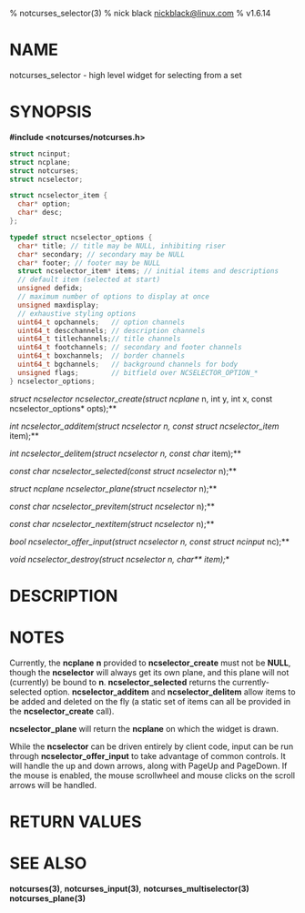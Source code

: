% notcurses_selector(3)
% nick black <nickblack@linux.com>
% v1.6.14

# NAME

notcurses_selector - high level widget for selecting from a set

# SYNOPSIS

**#include <notcurses/notcurses.h>**

```c
struct ncinput;
struct ncplane;
struct notcurses;
struct ncselector;

struct ncselector_item {
  char* option;
  char* desc;
};

typedef struct ncselector_options {
  char* title; // title may be NULL, inhibiting riser
  char* secondary; // secondary may be NULL
  char* footer; // footer may be NULL
  struct ncselector_item* items; // initial items and descriptions
  // default item (selected at start)
  unsigned defidx;
  // maximum number of options to display at once
  unsigned maxdisplay;
  // exhaustive styling options
  uint64_t opchannels;   // option channels
  uint64_t descchannels; // description channels
  uint64_t titlechannels;// title channels
  uint64_t footchannels; // secondary and footer channels
  uint64_t boxchannels;  // border channels
  uint64_t bgchannels;   // background channels for body
  unsigned flags;        // bitfield over NCSELECTOR_OPTION_*
} ncselector_options;
```

**struct ncselector* ncselector_create(struct ncplane* n, int y, int x, const ncselector_options* opts);**

**int ncselector_additem(struct ncselector* n, const struct ncselector_item* item);**

**int ncselector_delitem(struct ncselector* n, const char* item);**

**const char* ncselector_selected(const struct ncselector* n);**

**struct ncplane* ncselector_plane(struct ncselector* n);**

**const char* ncselector_previtem(struct ncselector* n);**

**const char* ncselector_nextitem(struct ncselector* n);**

**bool ncselector_offer_input(struct ncselector* n, const struct ncinput* nc);**

**void ncselector_destroy(struct ncselector* n, char\*\* item);**

# DESCRIPTION

# NOTES

Currently, the **ncplane** **n** provided to **ncselector_create** must not be
**NULL**, though the **ncselector** will always get its own plane, and this
plane will not (currently) be bound to **n**. **ncselector_selected**
returns the currently-selected option. **ncselector_additem** and
**ncselector_delitem** allow items to be added and deleted on the fly
(a static set of items can all be provided in the **ncselector_create**
call).

**ncselector_plane** will return the **ncplane** on which the widget is
drawn.

While the **ncselector** can be driven entirely by client code, input can
be run through **ncselector_offer_input** to take advantage of common
controls. It will handle the up and down arrows, along with PageUp and
PageDown. If the mouse is enabled, the mouse scrollwheel and mouse clicks
on the scroll arrows will be handled.

# RETURN VALUES

# SEE ALSO

**notcurses(3)**,
**notcurses_input(3)**,
**notcurses_multiselector(3)**
**notcurses_plane(3)**
